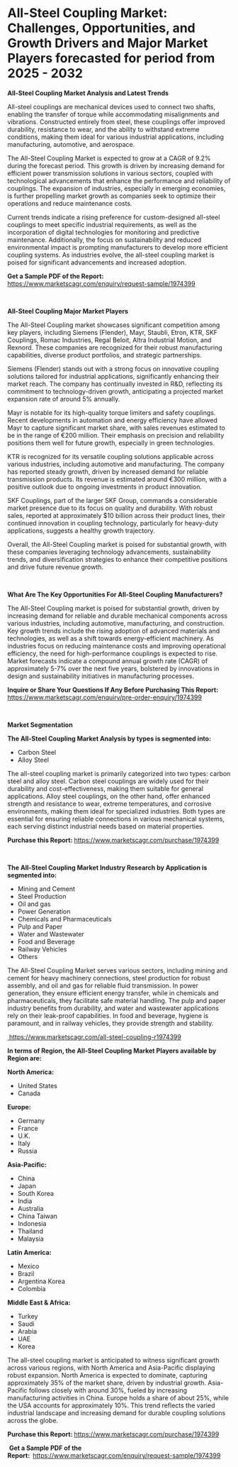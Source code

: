 <p><h1>All-Steel Coupling Market: Challenges, Opportunities, and Growth Drivers and Major Market Players forecasted for period from 2025 - 2032</h1></p><p><strong>All-Steel Coupling Market Analysis and Latest Trends</strong></p>
<p><p>All-steel couplings are mechanical devices used to connect two shafts, enabling the transfer of torque while accommodating misalignments and vibrations. Constructed entirely from steel, these couplings offer improved durability, resistance to wear, and the ability to withstand extreme conditions, making them ideal for various industrial applications, including manufacturing, automotive, and aerospace.</p><p>The All-Steel Coupling Market is expected to grow at a CAGR of 9.2% during the forecast period. This growth is driven by increasing demand for efficient power transmission solutions in various sectors, coupled with technological advancements that enhance the performance and reliability of couplings. The expansion of industries, especially in emerging economies, is further propelling market growth as companies seek to optimize their operations and reduce maintenance costs.</p><p>Current trends indicate a rising preference for custom-designed all-steel couplings to meet specific industrial requirements, as well as the incorporation of digital technologies for monitoring and predictive maintenance. Additionally, the focus on sustainability and reduced environmental impact is prompting manufacturers to develop more efficient coupling systems. As industries evolve, the all-steel coupling market is poised for significant advancements and increased adoption.</p></p>
<p><strong>Get a Sample PDF of the Report:&nbsp;</strong> <a href="https://www.marketscagr.com/enquiry/request-sample/1974399?utm_campaign=2959&utm_medium=2&utm_source=Github&utm_content=ia&utm_term=12042025&utm_id=all-steel-coupling">https://www.marketscagr.com/enquiry/request-sample/1974399</a></p>
<p>&nbsp;</p>
<p><strong>All-Steel Coupling Major Market Players</strong></p>
<p><p>The All-Steel Coupling market showcases significant competition among key players, including Siemens (Flender), Mayr, Staubli, Etron, KTR, SKF Couplings, Romac Industries, Regal Beloit, Altra Industrial Motion, and Rexnord. These companies are recognized for their robust manufacturing capabilities, diverse product portfolios, and strategic partnerships.</p><p>Siemens (Flender) stands out with a strong focus on innovative coupling solutions tailored for industrial applications, significantly enhancing their market reach. The company has continually invested in R&D, reflecting its commitment to technology-driven growth, anticipating a projected market expansion rate of around 5% annually.</p><p>Mayr is notable for its high-quality torque limiters and safety couplings. Recent developments in automation and energy efficiency have allowed Mayr to capture significant market share, with sales revenues estimated to be in the range of €200 million. Their emphasis on precision and reliability positions them well for future growth, especially in green technologies.</p><p>KTR is recognized for its versatile coupling solutions applicable across various industries, including automotive and manufacturing. The company has reported steady growth, driven by increased demand for reliable transmission products. Its revenue is estimated around €300 million, with a positive outlook due to ongoing investments in product innovation.</p><p>SKF Couplings, part of the larger SKF Group, commands a considerable market presence due to its focus on quality and durability. With robust sales, reported at approximately $10 billion across their product lines, their continued innovation in coupling technology, particularly for heavy-duty applications, suggests a healthy growth trajectory.</p><p>Overall, the All-Steel Coupling market is poised for substantial growth, with these companies leveraging technology advancements, sustainability trends, and diversification strategies to enhance their competitive positions and drive future revenue growth.</p></p>
<p>&nbsp;</p>
<p><strong>What Are The Key Opportunities For All-Steel Coupling Manufacturers?</strong></p>
<p><p>The All-Steel Coupling market is poised for substantial growth, driven by increasing demand for reliable and durable mechanical components across various industries, including automotive, manufacturing, and construction. Key growth trends include the rising adoption of advanced materials and technologies, as well as a shift towards energy-efficient machinery. As industries focus on reducing maintenance costs and improving operational efficiency, the need for high-performance couplings is expected to rise. Market forecasts indicate a compound annual growth rate (CAGR) of approximately 5-7% over the next five years, bolstered by innovations in design and sustainability initiatives in manufacturing processes.</p></p>
<p><strong>Inquire or Share Your Questions If Any Before Purchasing This Report:</strong> <a href="https://www.marketscagr.com/enquiry/pre-order-enquiry/1974399?utm_campaign=2959&utm_medium=2&utm_source=Github&utm_content=ia&utm_term=12042025&utm_id=all-steel-coupling">https://www.marketscagr.com/enquiry/pre-order-enquiry/1974399</a></p>
<p>&nbsp;</p>
<p><strong>Market Segmentation</strong></p>
<p><strong>The All-Steel Coupling Market Analysis by types is segmented into:</strong></p>
<p><ul><li>Carbon Steel</li><li>Alloy Steel</li></ul></p>
<p><p>The all-steel coupling market is primarily categorized into two types: carbon steel and alloy steel. Carbon steel couplings are widely used for their durability and cost-effectiveness, making them suitable for general applications. Alloy steel couplings, on the other hand, offer enhanced strength and resistance to wear, extreme temperatures, and corrosive environments, making them ideal for specialized industries. Both types are essential for ensuring reliable connections in various mechanical systems, each serving distinct industrial needs based on material properties.</p></p>
<p><strong>Purchase this Report:&nbsp;</strong><a href="https://www.marketscagr.com/purchase/1974399?utm_campaign=2959&utm_medium=2&utm_source=Github&utm_content=ia&utm_term=12042025&utm_id=all-steel-coupling">https://www.marketscagr.com/purchase/1974399</a></p>
<p>&nbsp;</p>
<p><strong>The All-Steel Coupling Market Industry Research by Application is segmented into:</strong></p>
<p><ul><li>Mining and Cement</li><li>Steel Production</li><li>Oil and gas</li><li>Power Generation</li><li>Chemicals and Pharmaceuticals</li><li>Pulp and Paper</li><li>Water and Wastewater</li><li>Food and Beverage</li><li>Railway Vehicles</li><li>Others</li></ul></p>
<p><p>The All-Steel Coupling Market serves various sectors, including mining and cement for heavy machinery connections, steel production for robust assembly, and oil and gas for reliable fluid transmission. In power generation, they ensure efficient energy transfer, while in chemicals and pharmaceuticals, they facilitate safe material handling. The pulp and paper industry benefits from durability, and water and wastewater applications rely on their leak-proof capabilities. In food and beverage, hygiene is paramount, and in railway vehicles, they provide strength and stability.</p></p>
<p><a href="https://www.marketscagr.com/all-steel-coupling-r1974399?utm_campaign=2959&utm_medium=2&utm_source=Github&utm_content=ia&utm_term=12042025&utm_id=all-steel-coupling">&nbsp;https://www.marketscagr.com/all-steel-coupling-r1974399</a></p>
<p><strong>In terms of Region, the All-Steel Coupling Market Players available by Region are:</strong></p>
<p>
    <p> <strong> North America: </strong>
        <ul>
            <li>United States</li>
            <li>Canada</li>
        </ul>
        </p> 
    <p> <strong> Europe: </strong>
        <ul>
            <li>Germany</li>
            <li>France</li>
            <li>U.K.</li>
            <li>Italy</li>
            <li>Russia</li>
        </ul>
        </p> 
    <p> <strong> Asia-Pacific: </strong>
        <ul>
            <li>China</li>
            <li>Japan</li>
            <li>South Korea</li>
            <li>India</li>
            <li>Australia</li>
            <li>China Taiwan</li>
            <li>Indonesia</li>
            <li>Thailand</li>
            <li>Malaysia</li>
        </ul>
        </p> 
    <p> <strong> Latin America: </strong>
        <ul>
            <li>Mexico</li>
            <li>Brazil</li>
            <li>Argentina Korea</li>
            <li>Colombia</li>
        </ul>
        </p> 
    <p> <strong> Middle East & Africa: </strong>
        <ul>
            <li>Turkey</li>
            <li>Saudi</li>
            <li>Arabia</li>
            <li>UAE</li>
            <li>Korea</li>
        </ul>
    </p>
    </p>
<p><p>The all-steel coupling market is anticipated to witness significant growth across various regions, with North America and Asia-Pacific displaying robust expansion. North America is expected to dominate, capturing approximately 35% of the market share, driven by industrial growth. Asia-Pacific follows closely with around 30%, fueled by increasing manufacturing activities in China. Europe holds a share of about 25%, while the USA accounts for approximately 10%. This trend reflects the varied industrial landscape and increasing demand for durable coupling solutions across the globe.</p></p>
<p><strong>Purchase this Report: </strong><a href="https://www.marketscagr.com/purchase/1974399?utm_campaign=2959&utm_medium=2&utm_source=Github&utm_content=ia&utm_term=12042025&utm_id=all-steel-coupling">https://www.marketscagr.com/purchase/1974399</a></p>
<p>&nbsp;<strong>Get a Sample PDF of the Report:&nbsp;&nbsp;</strong><a href="https://www.marketscagr.com/enquiry/request-sample/1974399?utm_campaign=2959&utm_medium=2&utm_source=Github&utm_content=ia&utm_term=12042025&utm_id=all-steel-coupling">https://www.marketscagr.com/enquiry/request-sample/1974399</a></p>
<p><strong></strong></p>
<p><p></p><p></p><p></p></p>
